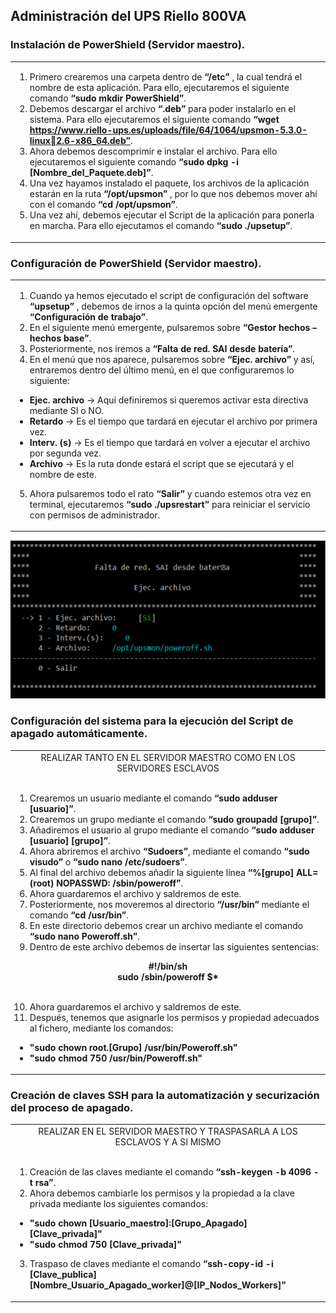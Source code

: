 ## Administración del UPS Riello 800VA ##
### Instalación de PowerShield (Servidor maestro). ###
<table>
 <tr>
  <td>
    
  1. Primero crearemos una carpeta dentro de <b> “/etc” </b>, la cual tendrá el nombre de esta aplicación. Para ello, ejecutaremos el siguiente comando <b> “sudo mkdir PowerShield”</b>.
  2. Debemos descargar el archivo <b> “.deb” </b> para poder instalarlo en el sistema. Para ello ejecutaremos el siguiente comando <b> “wget https://www.riello-ups.es/uploads/file/64/1064/upsmon-5.3.0-linux2.6-x86_64.deb”</b>.
  3. Ahora debemos descomprimir e instalar el archivo. Para ello ejecutaremos el siguiente comando <b> “sudo dpkg -i [Nombre_del_Paquete.deb]”</b>.
  4. Una vez hayamos instalado el paquete, los archivos de la aplicación estarán en la ruta <b> “/opt/upsmon” </b>, por lo que nos debemos mover ahí con el comando <b> “cd /opt/upsmon”</b>.
  5. Una vez ahí, debemos ejecutar el Script de la aplicación para ponerla en marcha. Para ello ejecutamos el comando <b> “sudo ./upsetup”</b>.
    
  </td>
 </tr>
</table>
    
### Configuración de PowerShield (Servidor maestro). ###
<table>
 <tr>
  <td>
    
  1. Cuando ya hemos ejecutado el script de configuración del software <b> “upsetup” </b>, debemos de irnos a la quinta opción del menú emergente <b> “Configuración de trabajo”</b>.
  2. En el siguiente menú emergente, pulsaremos sobre <b> “Gestor hechos – hechos base”</b>.
  3. Posteriormente, nos iremos a <b> “Falta de red. SAI desde batería”</b>.
  4. En el menú que nos aparece, pulsaremos sobre <b> “Ejec. archivo” </b> y así, entraremos dentro del último menú, en el que configuraremos lo siguiente:
  - <b> Ejec. archivo </b> → Aquí definiremos si queremos activar esta directiva mediante SI o NO.
  - <b> Retardo </b> → Es el tiempo que tardará en ejecutar el archivo por primera vez.
  - <b> Interv. (s) </b> → Es el tiempo que tardará en volver a ejecutar el archivo por segunda vez.
  - <b> Archivo </b> → Es la ruta donde estará el script que se ejecutará y el nombre de este.
  5. Ahora pulsaremos todo el rato <b> “Salir” </b> y cuando estemos otra vez en terminal, ejecutaremos <b> “sudo ./upsrestart” </b> para reiniciar el servicio con permisos de administrador.

  </td>
 </tr>
</table>
   
<img src="/diagramas/Recursos varios/PowerShield_Recurso1.PNG">

### Configuración del sistema para la ejecución del Script de apagado automáticamente. ###
<div align="center"> 
 <table>
  <tr>
   <td>
   <div align="center">
    REALIZAR TANTO EN EL SERVIDOR MAESTRO COMO EN LOS SERVIDORES ESCLAVOS
   </div>
   <br/>
    
  1. Crearemos un usuario mediante el comando <b> “sudo adduser [usuario]”</b>.
  2. Crearemos un grupo mediante el comando <b> “sudo groupadd [grupo]”</b>.
  3. Añadiremos el usuario al grupo mediante el comando <b>“sudo adduser [usuario] [grupo]”</b>. 
  4. Ahora abriremos el archivo <b> “Sudoers”</b>, mediante el comando <b> “sudo visudo”</b> o <b> “sudo nano /etc/sudoers”</b>.
  5. Al final del archivo debemos añadir la siguiente línea <b> “%[grupo] ALL=(root) NOPASSWD: /sbin/poweroff”</b>.
  6. Ahora guardaremos el archivo y saldremos de este.
  7. Posteriormente, nos moveremos al directorio <b> “/usr/bin” </b> mediante el comando <b> “cd /usr/bin”</b>.
  8. En este directorio debemos crear un archivo mediante el comando <b> “sudo nano Poweroff.sh”</b>.
  9. Dentro de este archivo debemos de insertar las siguientes sentencias:

   <div align="center"><b>
    #!/bin/sh <br/>
    sudo /sbin/poweroff $*
   </b></div>
   <br/>
      
  10. Ahora guardaremos el archivo y saldremos de este.   
  11. Después, tenemos que asignarle los permisos y propiedad adecuados al fichero, mediante los comandos:
  - <b> "sudo chown root.[Grupo] /usr/bin/Poweroff.sh" </b>
  - <b> "sudo chmod 750 /usr/bin/Poweroff.sh" </b>
  
   </td>
  </tr>
 </table>
</div>

### Creación de claves SSH para la automatización y securización del proceso de apagado. ###
 <table>
  <tr>
   <td>
   <div align="center">
    REALIZAR EN EL SERVIDOR MAESTRO Y TRASPASARLA A LOS ESCLAVOS Y A SI MISMO
   </div>
   <br/>  
    
  1. Creación de las claves mediante el comando <b> “ssh-keygen -b 4096 -t rsa”</b>.
  2. Ahora debemos cambiarle los permisos y la propiedad a la clave privada mediante los siguientes comandos:
  - <b> "sudo chown [Usuario_maestro]:[Grupo_Apagado] [Clave_privada]" </b>
  - <b> "sudo chmod 750 [Clave_privada]" </b>
  3. Traspaso de claves mediante el comando <b> “ssh-copy-id -i [Clave_publica] [Nombre_Usuario_Apagado_worker]@[IP_Nodos_Workers]”</b>

   </td>
  </tr>
 </table>
